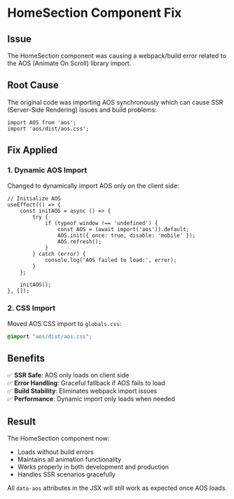 # HomeSection Component Fix

## Issue
The HomeSection component was causing a webpack/build error related to the AOS (Animate On Scroll) library import.

## Root Cause
The original code was importing AOS synchronously which can cause SSR (Server-Side Rendering) issues and build problems:

```tsx
import AOS from 'aos';
import 'aos/dist/aos.css';
```

## Fix Applied

### 1. Dynamic AOS Import
Changed to dynamically import AOS only on the client side:

```tsx
// Initialize AOS
useEffect(() => {
    const initAOS = async () => {
        try {
            if (typeof window !== 'undefined') {
                const AOS = (await import('aos')).default;
                AOS.init({ once: true, disable: 'mobile' });
                AOS.refresh();
            }
        } catch (error) {
            console.log('AOS failed to load:', error);
        }
    };

    initAOS();
}, []);
```

### 2. CSS Import
Moved AOS CSS import to `globals.css`:

```css
@import "aos/dist/aos.css";
```

## Benefits

✅ **SSR Safe**: AOS only loads on client side  
✅ **Error Handling**: Graceful fallback if AOS fails to load  
✅ **Build Stability**: Eliminates webpack import issues  
✅ **Performance**: Dynamic import only loads when needed  

## Result

The HomeSection component now:
- Loads without build errors
- Maintains all animation functionality
- Works properly in both development and production
- Handles SSR scenarios gracefully

All `data-aos` attributes in the JSX will still work as expected once AOS loads.